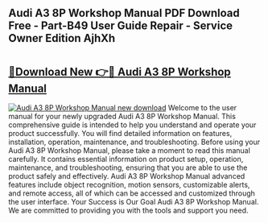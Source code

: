 ## Audi A3 8P Workshop Manual PDF Download Free - Part-B49 User Guide Repair - Service Owner Edition AjhXh

# <h2><a href="http://bc40569.oget.top/?id=Audi+A3+8P+Workshop+Manual">🔗Download New 👉🔴 Audi A3 8P Workshop Manual</a></h2>

[![Audi A3 8P Workshop Manual new download](https://i.imgur.com/5g1atiW.png)](http://bc40569.oget.top/?id=Audi+A3+8P+Workshop+Manual)
Welcome to the user manual for your newly upgraded Audi A3 8P Workshop Manual. This comprehensive guide is intended to help you understand and operate your product successfully. You will find detailed information on features, installation, operation, maintenance, and troubleshooting. Before using your Audi A3 8P Workshop Manual, please take a moment to read this manual carefully. It contains essential information on product setup, operation, maintenance, and troubleshooting, ensuring that you are able to use the product safely and effectively. Audi A3 8P Workshop Manual advanced features include object recognition, motion sensors, customizable alerts, and remote access, all of which can be accessed and customized through the user interface. Your Success is Our Goal Audi A3 8P Workshop Manual. We are committed to providing you with the tools and support you need.
